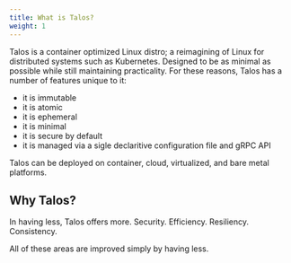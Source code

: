 ```yaml
---
title: What is Talos?
weight: 1
---
```


Talos is a container optimized Linux distro; a reimagining of Linux for distributed systems such as Kubernetes.
Designed to be as minimal as possible while still maintaining practicality.
For these reasons, Talos has a number of features unique to it:

- it is immutable
- it is atomic
- it is ephemeral
- it is minimal
- it is secure by default
- it is managed via a sigle declaritive configuration file and gRPC API

Talos can be deployed on container, cloud, virtualized, and bare metal platforms.

## Why Talos?

In having less, Talos offers more.
Security.
Efficiency.
Resiliency.
Consistency.

All of these areas are improved simply by having less.

